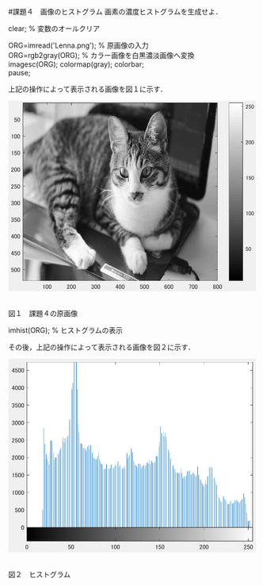 #課題４　画像のヒストグラム
画素の濃度ヒストグラムを生成せよ．

clear; % 変数のオールクリア

ORG=imread('Lenna.png'); % 原画像の入力  
ORG=rgb2gray(ORG); % カラー画像を白黒濃淡画像へ変換  
imagesc(ORG); colormap(gray); colorbar;  
pause;  

上記の操作によって表示される画像を図１に示す．

<img src="https://github.com/miyabi0529/15ec068_image_processing/blob/master/kadai4.1.PNG" width="500">  

図１　課題４の原画像

imhist(ORG); % ヒストグラムの表示  

その後，上記の操作によって表示される画像を図２に示す．

<img src="https://github.com/miyabi0529/15ec068_image_processing/blob/master/kadai4.2.PNG" width="500">  

図２　ヒストグラム

